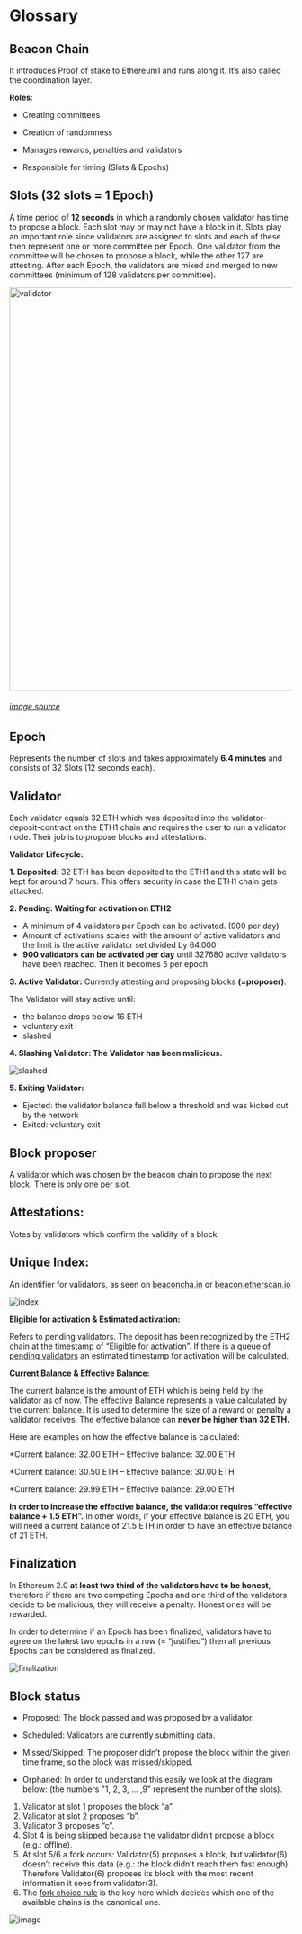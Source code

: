 # Glossary

## Beacon Chain
 
It introduces Proof of stake to Ethereum1 and runs along it. It’s also called the coordination layer.

**Roles**:

  * Creating committees
  
  * Creation of randomness 
  
  * Manages rewards, penalties and validators
  
  * Responsible for timing (Slots & Epochs) 


## Slots (32 slots = 1 Epoch) 
A time period of **12 seconds** in which a randomly chosen validator has time to propose a block.
Each slot may or may not have a block in it. 
Slots play an important role since validators are assigned to slots and each of these then represent one or more committee per Epoch. One validator from the committee will be chosen to propose a block, while the other 127 are attesting. After each Epoch, the validators are mixed and merged to new committees (minimum of 128 validators per committee).

<img width="717" alt="validator" src="https://user-images.githubusercontent.com/26490734/73458538-bd09eb80-4375-11ea-83a1-27b5fb1394a1.png">

###### [image source](https://medium.com/coinmonks/eth2-0-phase-0-basics-for-new-contributors-8a0a22bc38c7)  

## Epoch

Represents the number of slots and takes approximately **6.4 minutes** and consists of 32 Slots (12 seconds each).


## Validator 
Each validator equals 32 ETH which was deposited into the validator-deposit-contract on the ETH1 chain and requires the user 
to run a validator node. Their job is to propose blocks and attestations.


**Validator Lifecycle:**
	
**1. Deposited:**
  32 ETH has been deposited to the ETH1 and this state will be kept for around 7 hours. 
  This offers security in case the ETH1 chain gets attacked.
      
      
**2. Pending: Waiting for activation on ETH2**
  * A minimum of 4 validators per Epoch can be activated. (900 per day)
  * Amount of activations scales with the amount of active validators 
    and the limit is the active validator set divided by 64.000
  * **900 validators can be activated per day** until 327680 active validators have been reached. 
    Then it becomes 5 per epoch
    
              
**3. Active Validator:**
Currently attesting and proposing blocks **(=proposer)**. 

  The Validator will stay active until:
  * the balance drops below 16 ETH
  * voluntary exit
  * slashed
  
**4. Slashing Validator: The Validator has been malicious.**


![slashed](https://user-images.githubusercontent.com/26490734/73463604-d44cd700-437d-11ea-9c11-a2fed18fdc6d.png)



**5. Exiting Validator:**

  * Ejected: the validator balance fell below a threshold and was kicked out by the network
  * Exited: voluntary exit
  
  
## Block proposer

A validator which was chosen by the beacon chain to propose the next block. There is only one per slot. 

## Attestations: 

Votes by validators which confirm the validity of a block.

## Unique Index:

An identifier for validators, as seen on [beaconcha.in](https://www.beaconcha.in/) or [beacon.etherscan.io](https://beacon.etherscan.io/)

![index](https://user-images.githubusercontent.com/26490734/73463991-7a004600-437e-11ea-9ddb-78aa30f2d1ae.png)


**Eligible for activation & Estimated activation:**

Refers to pending validators. The deposit has been recognized by the ETH2 chain at the timestamp of “Eligible for activation”.
If there is a queue of [pending validators](https://www.beaconcha.in/validators) an estimated timestamp for activation will be calculated.


**Current Balance & Effective Balance:**

The current balance is the amount of ETH which is being held by the validator as of now. 
The effective Balance represents a value calculated by the current balance. It is used to determine the size of a reward or penalty a validator receives. The effective balance can **never be higher than 32 ETH.** 

Here are examples on how the effective balance is calculated:

  *Current balance: 32.00 ETH – Effective balance: 32.00 ETH
  
  *Current balance: 30.50 ETH – Effective balance: 30.00 ETH
  
  *Current balance: 29.99 ETH – Effective balance: 29.00 ETH
  
**In order to increase the effective balance, the validator requires “effective balance + 1.5 ETH”.**
In other words, if your effective balance is 20 ETH, you will need a current balance of 
21.5 ETH in order to have an effective balance of 21 ETH.


## Finalization

In Ethereum 2.0 **at least two third of the validators have to be honest**, therefore if there are two competing Epochs and one third of the validators decide to be malicious, they will receive a penalty. Honest ones will be rewarded. 

In order to determine if an Epoch has been finalized, validators have to agree on the latest two epochs in a row (= “justified”) then all previous Epochs can be considered as finalized.

![finalization](https://user-images.githubusercontent.com/26490734/73467349-81761e00-4383-11ea-8733-af69fa72ebf6.png)


## Block status 

  * Proposed: The block passed and was proposed by a validator.
  
  * Scheduled: Validators are currently submitting data.
  
  * Missed/Skipped: The proposer didn’t propose the block within the given time frame, so the block was missed/skipped. 

  * Orphaned: In order to understand this easily we look at the diagram below: (the numbers "1, 2, 3,  ... ,9" represent the                    number of the slots).
  
  
  1. Validator at slot 1 proposes the block “a”.
  2. Validator at slot 2 proposes “b”.
  3. Validator 3 proposes “c”. 
  4. Slot 4 is being skipped because the validator didn’t propose a block (e.g.: offline).
  5. At slot 5/6 a fork occurs: Validator(5) proposes a block, but validator(6) doesn’t receive this data (e.g.: the block          didn’t reach them fast enough). Therefore Validator(6) proposes its block with the most recent information it sees from 
     validator(3). 
  6. The [fork choice rule](https://notes.ethereum.org/@vbuterin/rkhCgQteN?type=view#LMD-GHOST-fork-choice-rule) is the key         here which decides which one of the available chains is the canonical one.
	
![image](https://user-images.githubusercontent.com/26490734/73468330-e67e4380-4384-11ea-81cd-cb18d7a88e92.png)
